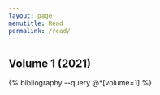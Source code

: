 ```yaml
---
layout: page
menutitle: Read
permalink: /read/
---
```


## Volume 1 (2021)

{% bibliography --query @*[volume=1] %}
